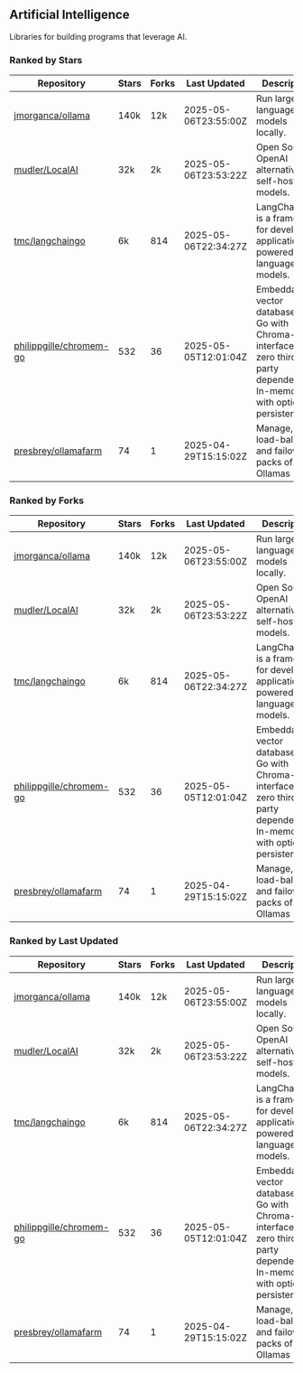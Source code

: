 ## Artificial Intelligence

Libraries for building programs that leverage AI.

### Ranked by Stars

| Repository | Stars | Forks | Last Updated | Description | 
|------------|-------|-------|--------------|-------------|
| [jmorganca/ollama](https://github.com/jmorganca/ollama) | 140k | 12k | 2025-05-06T23:55:00Z |  Run large language models locally. |
| [mudler/LocalAI](https://github.com/mudler/LocalAI) | 32k | 2k | 2025-05-06T23:53:22Z |  Open Source OpenAI alternative, self-host AI models. |
| [tmc/langchaingo](https://github.com/tmc/langchaingo) | 6k | 814 | 2025-05-06T22:34:27Z |  LangChainGo is a framework for developing applications powered by language models. |
| [philippgille/chromem-go](https://github.com/philippgille/chromem-go) | 532 | 36 | 2025-05-05T12:01:04Z |  Embeddable vector database for Go with Chroma-like interface and zero third-party dependencies. In-memory with optional persistence. |
| [presbrey/ollamafarm](https://github.com/presbrey/ollamafarm) | 74 | 1 | 2025-04-29T15:15:02Z |  Manage, load-balance, and failover packs of Ollamas |

### Ranked by Forks

| Repository | Stars | Forks | Last Updated | Description | 
|------------|-------|-------|--------------|-------------|
| [jmorganca/ollama](https://github.com/jmorganca/ollama) | 140k | 12k | 2025-05-06T23:55:00Z |  Run large language models locally. |
| [mudler/LocalAI](https://github.com/mudler/LocalAI) | 32k | 2k | 2025-05-06T23:53:22Z |  Open Source OpenAI alternative, self-host AI models. |
| [tmc/langchaingo](https://github.com/tmc/langchaingo) | 6k | 814 | 2025-05-06T22:34:27Z |  LangChainGo is a framework for developing applications powered by language models. |
| [philippgille/chromem-go](https://github.com/philippgille/chromem-go) | 532 | 36 | 2025-05-05T12:01:04Z |  Embeddable vector database for Go with Chroma-like interface and zero third-party dependencies. In-memory with optional persistence. |
| [presbrey/ollamafarm](https://github.com/presbrey/ollamafarm) | 74 | 1 | 2025-04-29T15:15:02Z |  Manage, load-balance, and failover packs of Ollamas |

### Ranked by Last Updated

| Repository | Stars | Forks | Last Updated | Description | 
|------------|-------|-------|--------------|-------------|
| [jmorganca/ollama](https://github.com/jmorganca/ollama) | 140k | 12k | 2025-05-06T23:55:00Z |  Run large language models locally. |
| [mudler/LocalAI](https://github.com/mudler/LocalAI) | 32k | 2k | 2025-05-06T23:53:22Z |  Open Source OpenAI alternative, self-host AI models. |
| [tmc/langchaingo](https://github.com/tmc/langchaingo) | 6k | 814 | 2025-05-06T22:34:27Z |  LangChainGo is a framework for developing applications powered by language models. |
| [philippgille/chromem-go](https://github.com/philippgille/chromem-go) | 532 | 36 | 2025-05-05T12:01:04Z |  Embeddable vector database for Go with Chroma-like interface and zero third-party dependencies. In-memory with optional persistence. |
| [presbrey/ollamafarm](https://github.com/presbrey/ollamafarm) | 74 | 1 | 2025-04-29T15:15:02Z |  Manage, load-balance, and failover packs of Ollamas |

